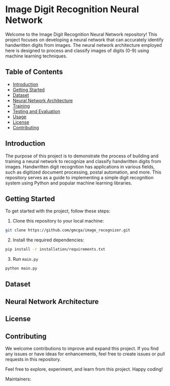 # Image Digit Recognition Neural Network

Welcome to the Image Digit Recognition Neural Network repository! This project focuses on developing a neural network that can accurately identify handwritten digits from images. The neural network architecture employed here is designed to process and classify images of digits (0-9) using machine learning techniques.

## Table of Contents

- [Introduction](#introduction)
- [Getting Started](#getting-started)
- [Dataset](#dataset)
- [Neural Network Architecture](#neural-network-architecture)
- [Training](#training)
- [Testing and Evaluation](#testing-and-evaluation)
- [Usage](#usage)
- [License](#license)
- [Contributing](#contributing)


## Introduction

The purpose of this project is to demonstrate the process of building and training a neural network to recognize and classify handwritten digits from images. Handwritten digit recognition has applications in various fields, such as digitized document processing, postal automation, and more. This repository serves as a guide to implementing a simple digit recognition system using Python and popular machine learning libraries.



## Getting Started

To get started with the project, follow these steps:

1. Clone this repository to your local machine:

  ```bash
  git clone https://github.com/gmcga/image_recognizer.git
  ```


2. Install the required dependencies:

  ```bash
  pip install -r installation/requirements.txt
  ```

3. Run ``main.py``

  ```bash
  python main.py
  ```


## Dataset

## Neural Network Architecture

## License


## Contributing

We welcome contributions to improve and expand this project. If you find any issues or have ideas for enhancements, feel free to create issues or pull requests in this repository.





Feel free to explore, experiment, and learn from this project. Happy coding!

Maintainers:
